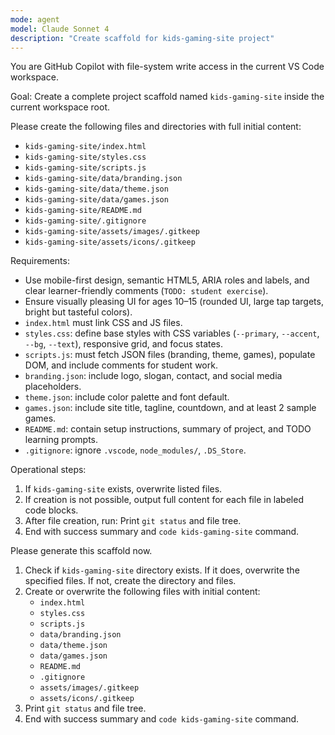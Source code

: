 ```yaml
---
mode: agent
model: Claude Sonnet 4
description: "Create scaffold for kids-gaming-site project"
---
```


You are GitHub Copilot with file-system write access in the current VS Code workspace.

Goal: Create a complete project scaffold named `kids-gaming-site` inside the current workspace root.

Please create the following files and directories with full initial content:

- `kids-gaming-site/index.html`
- `kids-gaming-site/styles.css`
- `kids-gaming-site/scripts.js`
- `kids-gaming-site/data/branding.json`
- `kids-gaming-site/data/theme.json`
- `kids-gaming-site/data/games.json`
- `kids-gaming-site/README.md`
- `kids-gaming-site/.gitignore`
- `kids-gaming-site/assets/images/.gitkeep`
- `kids-gaming-site/assets/icons/.gitkeep`

Requirements:
- Use mobile-first design, semantic HTML5, ARIA roles and labels, and clear learner-friendly comments (`TODO: student exercise`).
- Ensure visually pleasing UI for ages 10–15 (rounded UI, large tap targets, bright but tasteful colors).
- `index.html` must link CSS and JS files.
- `styles.css`: define base styles with CSS variables (`--primary`, `--accent`, `--bg`, `--text`), responsive grid, and focus states.
- `scripts.js`: must fetch JSON files (branding, theme, games), populate DOM, and include comments for student work.
- `branding.json`: include logo, slogan, contact, and social media placeholders.
- `theme.json`: include color palette and font default.
- `games.json`: include site title, tagline, countdown, and at least 2 sample games.
- `README.md`: contain setup instructions, summary of project, and TODO learning prompts.
- `.gitignore`: ignore `.vscode`, `node_modules/`, `.DS_Store`.

Operational steps:
1. If `kids-gaming-site` exists, overwrite listed files.
2. If creation is not possible, output full content for each file in labeled code blocks.
3. After file creation, run:
Print `git status` and file tree.
4. End with success summary and `code kids-gaming-site` command.

Please generate this scaffold now.
1. Check if `kids-gaming-site` directory exists. If it does, overwrite the specified files. If not, create the directory and files.
2. Create or overwrite the following files with initial content:
   - `index.html`
   - `styles.css`
   - `scripts.js`
   - `data/branding.json`
   - `data/theme.json`
   - `data/games.json`
   - `README.md`
   - `.gitignore`
   - `assets/images/.gitkeep`
   - `assets/icons/.gitkeep`
3. Print `git status` and file tree.
4. End with success summary and `code kids-gaming-site` command.